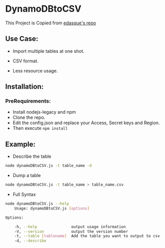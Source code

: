 # DynamoDBtoCSV

This Project is Copied from [edasque's repo](https://github.com/edasque/DynamoDBtoCSV)

## Use Case:
* Import multiple tables at one shot.

* CSV format.

* Less resource usage.

## Installation:
### PreRequirements:
* Install nodejs-legacy and npm
* Clone the repo.
* Edit the config.json and replace your Access, Secret keys and Region.
* Then execute `npm install`

## Example:
* Describe the table

```sh
node dynamoDBtoCSV.js -t table_name -d
```

* Dump a table 	

```sh
node dynamoDBtoCSV.js -t table_name > table_name.csv
```

* Full Syntax

```sh
node dynamoDBtoCSV.js --help
	Usage: dynamoDBtoCSV.js [options]

Options:

	-h, --help               output usage information
	-V, --version            output the version number
	-t, --table [tablename]  Add the table you want to output to csv
	-d, --describe        
```	